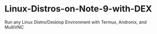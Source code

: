 # Linux-Distros-on-Note-9-with-DEX
Run any Linux Distro/Desktop Environment with Termux, Andronix, and MultiVNC

